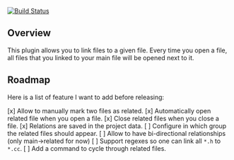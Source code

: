 [![Build Status](https://travis-ci.org/gwenzek/RelatedViews.svg?branch=master)](https://travis-ci.org/gwenzek/RelatedViews)

## Overview

This plugin allows you to link files to a given file.
Every time you open a file, all files that you linked to your main file will be opened next to it.

## Roadmap

Here is a list of feature I want to add before releasing:

[x] Allow to manually mark two files as related.
[x] Automatically open related file when you open a file.
[x] Close related files when you close a file.
[x] Relations are saved in the project data.
[ ] Configure in which group the related files should appear.
[ ] Allow to have bi-directional relationships (only main->related for now)
[ ] Support regexes so one can link all `*.h` to `*.cc`.
[ ] Add a command to cycle through related files.
